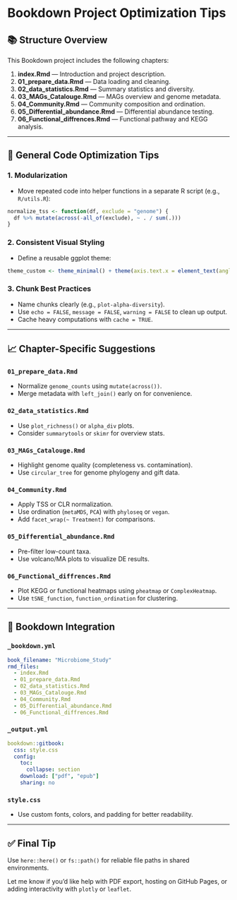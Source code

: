 # Bookdown Project Optimization Tips

## 📚 Structure Overview

This Bookdown project includes the following chapters:

1. **index.Rmd** — Introduction and project description.
2. **01_prepare_data.Rmd** — Data loading and cleaning.
3. **02_data_statistics.Rmd** — Summary statistics and diversity.
4. **03_MAGs_Catalouge.Rmd** — MAGs overview and genome metadata.
5. **04_Community.Rmd** — Community composition and ordination.
6. **05_Differential_abundance.Rmd** — Differential abundance testing.
7. **06_Functional_diffrences.Rmd** — Functional pathway and KEGG analysis.

---

## 🔁 General Code Optimization Tips

### 1. Modularization
- Move repeated code into helper functions in a separate R script (e.g., `R/utils.R`):
```r
normalize_tss <- function(df, exclude = "genome") {
  df %>% mutate(across(-all_of(exclude), ~ . / sum(.)))
}
```

### 2. Consistent Visual Styling
- Define a reusable ggplot theme:
```r
theme_custom <- theme_minimal() + theme(axis.text.x = element_text(angle = 45, hjust = 1))
```

### 3. Chunk Best Practices
- Name chunks clearly (e.g., `plot-alpha-diversity`).
- Use `echo = FALSE`, `message = FALSE`, `warning = FALSE` to clean up output.
- Cache heavy computations with `cache = TRUE`.

---

## 📈 Chapter-Specific Suggestions

### `01_prepare_data.Rmd`
- Normalize `genome_counts` using `mutate(across())`.
- Merge metadata with `left_join()` early on for convenience.

### `02_data_statistics.Rmd`
- Use `plot_richness()` or `alpha_div` plots.
- Consider `summarytools` or `skimr` for overview stats.

### `03_MAGs_Catalouge.Rmd`
- Highlight genome quality (completeness vs. contamination).
- Use `circular_tree` for genome phylogeny and gift data.

### `04_Community.Rmd`
- Apply TSS or CLR normalization.
- Use ordination (`metaMDS`, `PCA`) with `phyloseq` or `vegan`.
- Add `facet_wrap(~ Treatment)` for comparisons.

### `05_Differential_abundance.Rmd`
- Pre-filter low-count taxa.
- Use volcano/MA plots to visualize DE results.

### `06_Functional_diffrences.Rmd`
- Plot KEGG or functional heatmaps using `pheatmap` or `ComplexHeatmap`.
- Use `tSNE_function`, `function_ordination` for clustering.

---

## 🧩 Bookdown Integration

### `_bookdown.yml`
```yaml
book_filename: "Microbiome_Study"
rmd_files:
  - index.Rmd
  - 01_prepare_data.Rmd
  - 02_data_statistics.Rmd
  - 03_MAGs_Catalouge.Rmd
  - 04_Community.Rmd
  - 05_Differential_abundance.Rmd
  - 06_Functional_diffrences.Rmd
```

### `_output.yml`
```yaml
bookdown::gitbook:
  css: style.css
  config:
    toc:
      collapse: section
    download: ["pdf", "epub"]
    sharing: no
```

### `style.css`
- Use custom fonts, colors, and padding for better readability.

---

## ✅ Final Tip
Use `here::here()` or `fs::path()` for reliable file paths in shared environments.

Let me know if you’d like help with PDF export, hosting on GitHub Pages, or adding interactivity with `plotly` or `leaflet`.